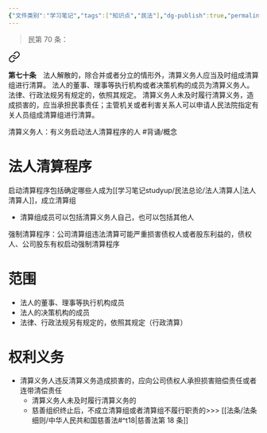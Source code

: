 ```yaml
---
{"文件类别":"学习笔记","tags":["知识点","民法"],"dg-publish":true,"permalink":"/学习笔记studyup/民法总论/清算义务人/","dgPassFrontmatter":true,"created":"2024-10-27T14:57:48.828+08:00","updated":"2024-10-27T19:38:30.290+08:00"}
---
```


>民第 70 条：
<div class="transclusion internal-embed is-loaded"><a class="markdown-embed-link" href="/////#t70" aria-label="Open link"><svg xmlns="http://www.w3.org/2000/svg" width="24" height="24" viewBox="0 0 24 24" fill="none" stroke="currentColor" stroke-width="2" stroke-linecap="round" stroke-linejoin="round" class="svg-icon lucide-link"><path d="M10 13a5 5 0 0 0 7.54.54l3-3a5 5 0 0 0-7.07-7.07l-1.72 1.71"></path><path d="M14 11a5 5 0 0 0-7.54-.54l-3 3a5 5 0 0 0 7.07 7.07l1.71-1.71"></path></svg></a><div class="markdown-embed">



**第七十条**　法人解散的，除合并或者分立的情形外，清算义务人应当及时组成清算组进行清算。
法人的董事、理事等执行机构或者决策机构的成员为清算义务人。法律、行政法规另有规定的，依照其规定。
清算义务人未及时履行清算义务，造成损害的，应当承担民事责任；主管机关或者利害关系人可以申请人民法院指定有关人员组成清算组进行清算。 

</div></div>


清算义务人：有义务启动法人清算程序的人 #背诵/概念 
# 法人清算程序
启动清算程序包括确定哪些人成为[[学习笔记studyup/民法总论/法人清算人\|法人清算人]]，成立清算组
- 清算组成员可以包括清算义务人自己，也可以包括其他人

强制清算程序：公司清算组违法清算可能严重损害债权人或者股东利益的，债权人、公司股东有权启动强制清算程序
# 范围
- 法人的董事、理事等执行机构成员
- 法人的决策机构的成员
- 法律、行政法规另有规定的，依照其规定（行政清算）
# 权利义务
- 清算义务人违反清算义务造成损害的，应向公司债权人承担损害赔偿责任或者连带清偿责任
	- 清算义务人未及时履行清算义务的
	- 慈善组织终止后，不成立清算组或者清算组不履行职责的>>> [[法条/法条细则/中华人民共和国慈善法#^t18\|慈善法第 18 条]]
